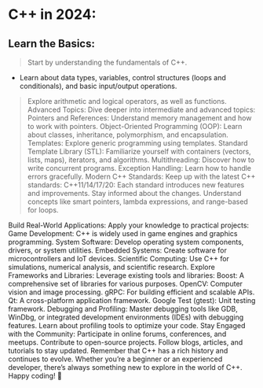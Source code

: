  # C++ in 2024:

## Learn the Basics:

> Start by understanding the fundamentals of C++.
- Learn about data types, variables, control structures (loops and conditionals), and basic input/output operations.

> Explore arithmetic and logical operators, as well as functions.
Advanced Topics:
Dive deeper into intermediate and advanced topics:
Pointers and References: Understand memory management and how to work with pointers.
Object-Oriented Programming (OOP): Learn about classes, inheritance, polymorphism, and encapsulation.
Templates: Explore generic programming using templates.
Standard Template Library (STL): Familiarize yourself with containers (vectors, lists, maps), iterators, and algorithms.
Multithreading: Discover how to write concurrent programs.
Exception Handling: Learn how to handle errors gracefully.
Modern C++ Standards:
Keep up with the latest C++ standards:
C++11/14/17/20: Each standard introduces new features and improvements. Stay informed about the changes.
Understand concepts like smart pointers, lambda expressions, and range-based for loops.

Build Real-World Applications:
Apply your knowledge to practical projects:
Game Development: C++ is widely used in game engines and graphics programming.
System Software: Develop operating system components, drivers, or system utilities.
Embedded Systems: Create software for microcontrollers and IoT devices.
Scientific Computing: Use C++ for simulations, numerical analysis, and scientific research.
Explore Frameworks and Libraries:
Leverage existing tools and libraries:
Boost: A comprehensive set of libraries for various purposes.
OpenCV: Computer vision and image processing.
gRPC: For building efficient and scalable APIs.
Qt: A cross-platform application framework.
Google Test (gtest): Unit testing framework.
Debugging and Profiling:
Master debugging tools like GDB, WinDbg, or integrated development environments (IDEs) with debugging features.
Learn about profiling tools to optimize your code.
Stay Engaged with the Community:
Participate in online forums, conferences, and meetups.
Contribute to open-source projects.
Follow blogs, articles, and tutorials to stay updated.
Remember that C++ has a rich history and continues to evolve. Whether you’re a beginner or an experienced developer, there’s always something new to explore in the world of C++. Happy coding! 🚀